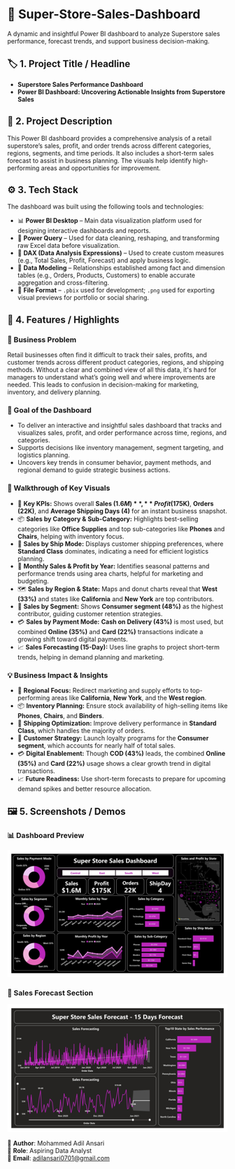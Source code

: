 # 🛒 Super-Store-Sales-Dashboard

A dynamic and insightful Power BI dashboard to analyze Superstore sales performance, forecast trends, and support business decision-making.


## 🏷️ 1. Project Title / Headline

- **Superstore Sales Performance Dashboard**
- **Power BI Dashboard: Uncovering Actionable Insights from Superstore Sales**


## 📝 2. Project Description

This Power BI dashboard provides a comprehensive analysis of a retail superstore’s sales, profit, and order trends across different categories, regions, segments, and time periods. It also includes a short-term sales forecast to assist in business planning. The visuals help identify high-performing areas and opportunities for improvement.


## ⚙️ 3. Tech Stack

The dashboard was built using the following tools and technologies:

- 📊 **Power BI Desktop** – Main data visualization platform used for designing interactive dashboards and reports.  
- 📂 **Power Query** – Used for data cleaning, reshaping, and transforming raw Excel data before visualization.  
- 🧠 **DAX (Data Analysis Expressions)** – Used to create custom measures (e.g., Total Sales, Profit, Forecast) and apply business logic.  
- 📝 **Data Modeling** – Relationships established among fact and dimension tables (e.g., Orders, Products, Customers) to enable accurate aggregation and cross-filtering.  
- 📁 **File Format** – `.pbix` used for development; `.png` used for exporting visual previews for portfolio or social sharing.


## 🌟 4. Features / Highlights

### 🧩 Business Problem

Retail businesses often find it difficult to track their sales, profits, and customer trends across different product categories, regions, and shipping methods. Without a clear and combined view of all this data, it's hard for managers to understand what’s going well and where improvements are needed. This leads to confusion in decision-making for marketing, inventory, and delivery planning.

### 🎯 Goal of the Dashboard

- To deliver an interactive and insightful sales dashboard that tracks and visualizes sales, profit, and order performance across time, regions, and categories.
- Supports decisions like inventory management, segment targeting, and logistics planning.
- Uncovers key trends in consumer behavior, payment methods, and regional demand to guide strategic business actions.

### 🧭 Walkthrough of Key Visuals

- 📌 **Key KPIs:** Shows overall **Sales ($1.6M)**, **Profit ($175K)**, **Orders (22K)**, and **Average Shipping Days (4)** for an instant business snapshot.  
- 📦 **Sales by Category & Sub-Category:** Highlights best-selling categories like **Office Supplies** and top sub-categories like **Phones** and **Chairs**, helping with inventory focus.  
- 🛫 **Sales by Ship Mode:** Displays customer shipping preferences, where **Standard Class** dominates, indicating a need for efficient logistics planning.  
- 📅 **Monthly Sales & Profit by Year:** Identifies seasonal patterns and performance trends using area charts, helpful for marketing and budgeting.  
- 🗺️ **Sales by Region & State:** Maps and donut charts reveal that **West (33%)** and states like **California** and **New York** are top contributors.  
- 👥 **Sales by Segment:** Shows **Consumer segment (48%)** as the highest contributor, guiding customer retention strategies.  
- 💳 **Sales by Payment Mode:** **Cash on Delivery (43%)** is most used, but combined **Online (35%)** and **Card (22%)** transactions indicate a growing shift toward digital payments.  
- 📈 **Sales Forecasting (15-Day):** Uses line graphs to project short-term trends, helping in demand planning and marketing.

### 💡 Business Impact & Insights

- 📍 **Regional Focus:** Redirect marketing and supply efforts to top-performing areas like **California**, **New York**, and the **West region**.  
- 📦 **Inventory Planning:** Ensure stock availability of high-selling items like **Phones**, **Chairs**, and **Binders**.  
- 🚛 **Shipping Optimization:** Improve delivery performance in **Standard Class**, which handles the majority of orders.  
- 👤 **Customer Strategy:** Launch loyalty programs for the **Consumer segment**, which accounts for nearly half of total sales.  
- 💳 **Digital Enablement:** Though **COD (43%)** leads, the combined **Online (35%)** and **Card (22%)** usage shows a clear growth trend in digital transactions.  
- 📈 **Future Readiness:** Use short-term forecasts to prepare for upcoming demand spikes and better resource allocation.


## 🖼️ 5. Screenshots / Demos

### 📊 Dashboard Preview  
![Dashboard Preview](https://github.com/adill07/Super-Store-Sales-Dashboard/blob/main/Dashboard_image.jpg)

### 🔮 Sales Forecast Section  
![Sales Forecast](https://github.com/adill07/Super-Store-Sales-Dashboard/blob/main/Sales_Forecast_image.jpg)


🔗 **Author**: Mohammed Adil Ansari  
💼 **Role**: Aspiring Data Analyst  
📧 **Email**: adilansari0701@gmail.com

